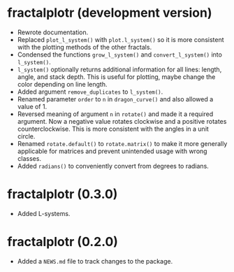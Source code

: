 # fractalplotr (development version)

* Rewrote documentation.
* Replaced `plot_l_system()` with `plot.l_system()` so it is more consistent with the plotting methods of the other fractals.
* Condensed the functions `grow_l_system()` and `convert_l_system()` into `l_system()`.
* `l_system()` optionally returns additional information for all lines: length, angle, and stack depth. This is useful for plotting, maybe change the color depending on line length.
* Added argument `remove_duplicates` to `l_system()`.
* Renamed parameter `order` to `n` in `dragon_curve()` and also allowed a value of 1.
* Reversed meaning of argument `n` in `rotate()` and made it a required argument. Now a negative value rotates clockwise and a positive rotates counterclockwise. This is more consistent with the angles in a unit circle.
* Renamed `rotate.default()` to `rotate.matrix()` to make it more generally applicable for matrices and prevent unintended usage with wrong classes.
* Added `radians()` to conveniently convert from degrees to radians.

# fractalplotr (0.3.0)

* Added L-systems.


# fractalplotr (0.2.0)

* Added a `NEWS.md` file to track changes to the package.
